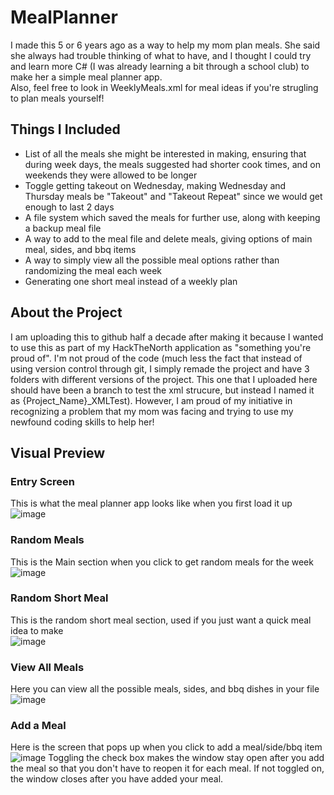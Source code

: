 # MealPlanner
I made this 5 or 6 years ago as a way to help my mom plan meals. She said she always had trouble thinking of what to have, and I thought I could try and learn more C# (I was already learning a bit through a school club) to make her a simple meal planner app. <br/>
Also, feel free to look in WeeklyMeals.xml for meal ideas if you're strugling to plan meals yourself!

## Things I Included
- List of all the meals she might be interested in making, ensuring that during week days, the meals suggested had shorter cook times, and on weekends they were allowed to be longer
- Toggle getting takeout on Wednesday, making Wednesday and Thursday meals be "Takeout" and "Takeout Repeat" since we would get enough to last 2 days
- A file system which saved the meals for further use, along with keeping a backup meal file
- A way to add to the meal file and delete meals, giving options of main meal, sides, and bbq items
- A way to simply view all the possible meal options rather than randomizing the meal each week
- Generating one short meal instead of a weekly plan

## About the Project
I am uploading this to github half a decade after making it because I wanted to use this as part of my HackTheNorth application as "something you're proud of". I'm not proud of the code (much less the fact that instead of using version control through git, I simply remade the project and have 3 folders with different versions of the project. This one that I uploaded here should have been a branch to test the xml strucure, but instead I named it as {Project_Name}_XMLTest). However, I am proud of my initiative in recognizing a problem that my mom was facing and trying to use my newfound coding skills to help her!

## Visual Preview
### Entry Screen
This is what the meal planner app looks like when you first load it up <br/>
![image](https://github.com/HagOrMan/MealPlanner/assets/86536365/e2c3e836-4d94-4c4f-b687-69e5322d9ce3)

### Random Meals
This is the Main section when you click to get random meals for the week <br/>
![image](https://github.com/HagOrMan/MealPlanner/assets/86536365/034833ab-da43-45b9-87d7-30acd57e3f07)

### Random Short Meal
This is the random short meal section, used if you just want a quick meal idea to make <br/>
![image](https://github.com/HagOrMan/MealPlanner/assets/86536365/0ef59b3f-7b57-4d80-b68d-512153706cbe)

### View All Meals
Here you can view all the possible meals, sides, and bbq dishes in your file <br/>
![image](https://github.com/HagOrMan/MealPlanner/assets/86536365/ef0d5d42-abfc-4463-9f17-e4db6bc7343e)

### Add a Meal
Here is the screen that pops up when you click to add a meal/side/bbq item <br/>
![image](https://github.com/HagOrMan/MealPlanner/assets/86536365/1c9fa730-dfa2-4b98-992a-75d609b5a2e5)
Toggling the check box makes the window stay open after you add the meal so that you don't have to reopen it for each meal. If not toggled on, the window closes after you have added your meal.


